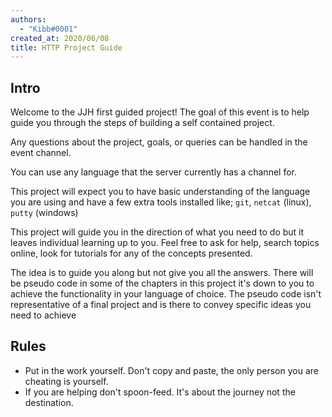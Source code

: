 ```yaml
---
authors:
  - "Kibb#0001"
created_at: 2020/06/08
title: HTTP Project Guide
---
```


## Intro

Welcome to the JJH first guided project!
The goal of this event is to help guide you through the steps of building a self contained project.

Any questions about the project, goals, or queries can be handled in the event channel.

You can use any language that the server currently has a channel for.

This project will expect you to have basic understanding of the language you are using and have a few extra tools
installed like; `git`, `netcat` (linux), `putty` (windows)

This project will guide you in the direction of what you need to do but it leaves individual learning up to you.
Feel free to ask for help, search topics online, look for tutorials for any of the concepts presented.

The idea is to guide you along but not give you all the answers. There will be pseudo code in some of the chapters in
this project it's down to you to achieve the functionality in your language of choice.
The pseudo code isn't representative of a final project and is there to convey specific ideas you need to achieve

## Rules

- Put in the work yourself. Don't copy and paste, the only person you are cheating is yourself.
- If you are helping don't spoon-feed. It's about the journey not the destination.
